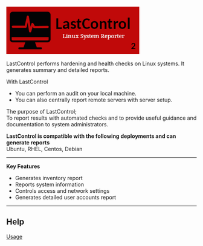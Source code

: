 ![alt text](doc/images/lastcontrol_logo-r1.png "LastControl")
<br>

LastControl performs hardening and health checks on Linux systems. It generates summary and detailed reports.

With LastControl
- You can perform an audit on your local machine.
- You can also centrally report remote servers with server setup.

The purpose of LastControl; <br>
To report results with automated checks and to provide useful guidance and documentation to system administrators.

**LastControl is compatible with the following deployments and can generate reports** <br>
Ubuntu, RHEL, Centos, Debian <br>

---

**Key Features**<br>
- Generates inventory report
- Reports system information
- Controls access and network settings
- Generates detailed user accounts report

---

## Help

[Usage](https://github.com/eesmer/LastControl/blob/main/lastcontrol-handbook.md)
